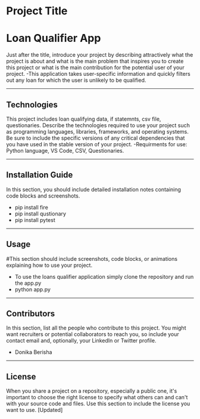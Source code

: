 # Project Title
# Loan Qualifier App

Just after the title, introduce your project by describing attractively what the project is about and what is the main problem that inspires you to create this project or what is the main contribution for the potential user of your project.
-This application takes user-specific information and quickly filters out any loan for which the user is unlikely to be qualified.

---

## Technologies

This project includes loan qualifying data, if statemnts, csv file, questionaries.  Describe the technologies required to use your project such as programming languages, libraries, frameworks, and operating systems. Be sure to include the specific versions of any critical dependencies that you have used in the stable version of your project.
-Requirments for use: Python language, VS Code, CSV, Questionaries.

---

## Installation Guide

In this section, you should include detailed installation notes containing code blocks and screenshots.
- pip install fire
- pip install qustionary
- pip install pytest 

---

## Usage

#This section should include screenshots, code blocks, or animations explaining how to use your project.

- To use the loans qualifier application simply clone the repository and run the app.py
- python app.py
 
---

## Contributors

In this section, list all the people who contribute to this project. You might want recruiters or potential collaborators to reach you, so include your contact email and, optionally, your LinkedIn or Twitter profile.
- Donika Berisha

---

## License

When you share a project on a repository, especially a public one, it's important to choose the right license to specify what others can and can't with your source code and files. Use this section to include the license you want to use.
[Updated]
